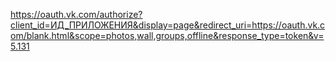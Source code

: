 https://oauth.vk.com/authorize?client_id=ИД_ПРИЛОЖЕНИЯ&display=page&redirect_uri=https://oauth.vk.com/blank.html&scope=photos,wall,groups,offline&response_type=token&v=5.131

